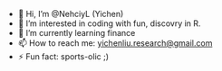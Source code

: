 - 👋 Hi, I’m @NehciyL (Yichen)
- 👀 I’m interested in coding with fun, discovry in R.
- 🌱 I’m currently learning finance
- 📫 How to reach me: yichenliu.research@gmail.com
- ⚡ Fun fact: sports-olic ;)

<!---
NehciyL/NehciyL is a ✨ special ✨ repository because its `README.md` (this file) appears on your GitHub profile.
You can click the Preview link to take a look at your changes.
--->
